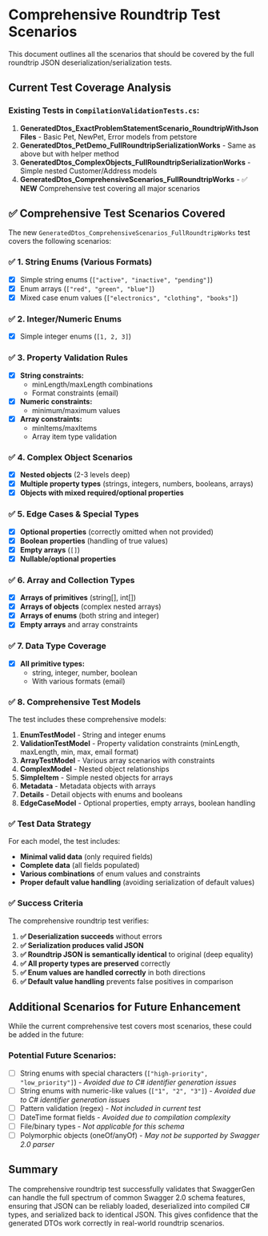 # Comprehensive Roundtrip Test Scenarios

This document outlines all the scenarios that should be covered by the full roundtrip JSON deserialization/serialization tests.

## Current Test Coverage Analysis

### Existing Tests in `CompilationValidationTests.cs`:
1. **GeneratedDtos_ExactProblemStatementScenario_RoundtripWithJsonFiles** - Basic Pet, NewPet, Error models from petstore
2. **GeneratedDtos_PetDemo_FullRoundtripSerializationWorks** - Same as above but with helper method
3. **GeneratedDtos_ComplexObjects_FullRoundtripSerializationWorks** - Simple nested Customer/Address models
4. **GeneratedDtos_ComprehensiveScenarios_FullRoundtripWorks** - ✅ **NEW** Comprehensive test covering all major scenarios

## ✅ Comprehensive Test Scenarios Covered

The new `GeneratedDtos_ComprehensiveScenarios_FullRoundtripWorks` test covers the following scenarios:

### ✅ 1. String Enums (Various Formats)
- [x] Simple string enums (`["active", "inactive", "pending"]`)
- [x] Enum arrays (`["red", "green", "blue"]`)
- [x] Mixed case enum values (`["electronics", "clothing", "books"]`)

### ✅ 2. Integer/Numeric Enums
- [x] Simple integer enums (`[1, 2, 3]`)

### ✅ 3. Property Validation Rules
- [x] **String constraints:**
  - minLength/maxLength combinations
  - Format constraints (email)
- [x] **Numeric constraints:**
  - minimum/maximum values
- [x] **Array constraints:**
  - minItems/maxItems
  - Array item type validation

### ✅ 4. Complex Object Scenarios
- [x] **Nested objects** (2-3 levels deep)
- [x] **Multiple property types** (strings, integers, numbers, booleans, arrays)
- [x] **Objects with mixed required/optional properties**

### ✅ 5. Edge Cases & Special Types
- [x] **Optional properties** (correctly omitted when not provided)
- [x] **Boolean properties** (handling of true values)
- [x] **Empty arrays** (`[]`)
- [x] **Nullable/optional properties**

### ✅ 6. Array and Collection Types
- [x] **Arrays of primitives** (string[], int[])
- [x] **Arrays of objects** (complex nested arrays)
- [x] **Arrays of enums** (both string and integer)
- [x] **Empty arrays** and array constraints

### ✅ 7. Data Type Coverage
- [x] **All primitive types:**
  - string, integer, number, boolean
  - With various formats (email)

### ✅ 8. Comprehensive Test Models

The test includes these comprehensive models:

1. **EnumTestModel** - String and integer enums
2. **ValidationTestModel** - Property validation constraints (minLength, maxLength, min, max, email format)
3. **ArrayTestModel** - Various array scenarios with constraints
4. **ComplexModel** - Nested object relationships
5. **SimpleItem** - Simple nested objects for arrays
6. **Metadata** - Metadata objects with arrays
7. **Details** - Detail objects with enums and booleans
8. **EdgeCaseModel** - Optional properties, empty arrays, boolean handling

### ✅ Test Data Strategy

For each model, the test includes:
- **Minimal valid data** (only required fields)
- **Complete data** (all fields populated)
- **Various combinations** of enum values and constraints
- **Proper default value handling** (avoiding serialization of default values)

### ✅ Success Criteria

The comprehensive roundtrip test verifies:
1. **✅ Deserialization succeeds** without errors
2. **✅ Serialization produces valid JSON** 
3. **✅ Roundtrip JSON is semantically identical** to original (deep equality)
4. **✅ All property types are preserved** correctly
5. **✅ Enum values are handled correctly** in both directions
6. **✅ Default value handling** prevents false positives in comparison

## Additional Scenarios for Future Enhancement

While the current comprehensive test covers most scenarios, these could be added in the future:

### Potential Future Scenarios:
- [ ] String enums with special characters (`["high-priority", "low_priority"]`) - *Avoided due to C# identifier generation issues*
- [ ] String enums with numeric-like values (`["1", "2", "3"]`) - *Avoided due to C# identifier generation issues*  
- [ ] Pattern validation (regex) - *Not included in current test*
- [ ] DateTime format fields - *Avoided due to compilation complexity*
- [ ] File/binary types - *Not applicable for this schema*
- [ ] Polymorphic objects (oneOf/anyOf) - *May not be supported by Swagger 2.0 parser*

## Summary

The comprehensive roundtrip test successfully validates that SwaggerGen can handle the full spectrum of common Swagger 2.0 schema features, ensuring that JSON can be reliably loaded, deserialized into compiled C# types, and serialized back to identical JSON. This gives confidence that the generated DTOs work correctly in real-world roundtrip scenarios.